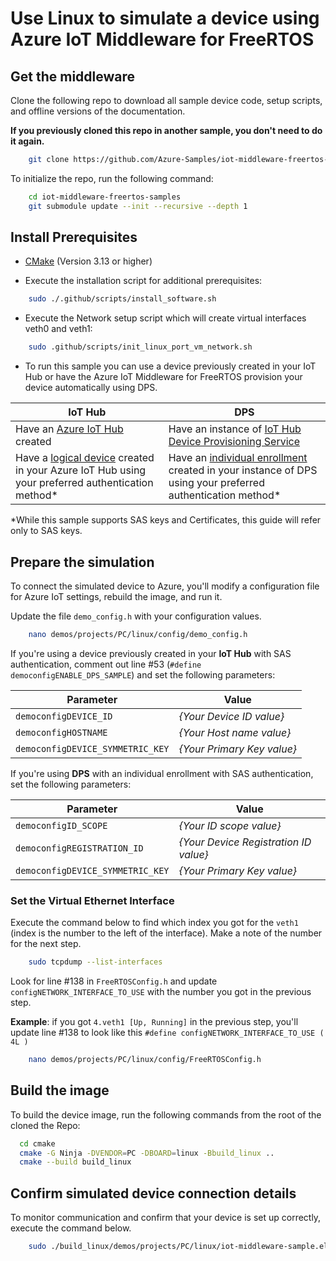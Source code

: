 # Use Linux to simulate a device using Azure IoT Middleware for FreeRTOS

## Get the middleware

Clone the following repo to download all sample device code, setup scripts, and offline versions of the documentation.

**If you previously cloned this repo in another sample, you don't need to do it again.**

```bash
    git clone https://github.com/Azure-Samples/iot-middleware-freertos-samples.git
```

To initialize the repo, run the following command:

```bash
    cd iot-middleware-freertos-samples
    git submodule update --init --recursive --depth 1
```


## Install Prerequisites

* [CMake](https://cmake.org/download/) (Version 3.13 or higher)

* Execute the installation script for additional prerequisites:

```bash
    sudo ./.github/scripts/install_software.sh
```

* Execute the Network setup script which will create virtual interfaces veth0 and veth1:

```bash
    sudo .github/scripts/init_linux_port_vm_network.sh
```

* To run this sample you can use a device previously created in your IoT Hub or have the Azure IoT Middleware for FreeRTOS provision your device automatically using DPS.

IoT Hub | DPS
---------|----------
Have an [Azure IoT Hub](https://docs.microsoft.com/azure/iot-hub/iot-hub-create-through-portal) created | Have an instance of [IoT Hub Device Provisioning Service](https://docs.microsoft.com/en-us/azure/iot-dps/quick-setup-auto-provision#create-a-new-iot-hub-device-provisioning-service)
Have a [logical device](https://docs.microsoft.com/azure/iot-hub/iot-hub-create-through-portal#register-a-new-device-in-the-iot-hub) created in your Azure IoT Hub using your preferred authentication method* | Have an [individual enrollment](https://docs.microsoft.com/en-us/azure/iot-dps/how-to-manage-enrollments#create-a-device-enrollment) created in your instance of DPS using your preferred authentication method*

*While this sample supports SAS keys and Certificates, this guide will refer only to SAS keys.

## Prepare the simulation

To connect the simulated device to Azure, you'll modify a configuration file for Azure IoT settings, rebuild the image, and run it.

Update the file `demo_config.h` with your configuration values.

```bash
    nano demos/projects/PC/linux/config/demo_config.h
```

If you're using a device previously created in your **IoT Hub** with SAS authentication, comment out line #53 (`#define democonfigENABLE_DPS_SAMPLE`) and set the following parameters:

Parameter | Value
---------|----------
 `democonfigDEVICE_ID` | _{Your Device ID value}_
 `democonfigHOSTNAME` | _{Your Host name value}_
 `democonfigDEVICE_SYMMETRIC_KEY` | _{Your Primary Key value}_

If you're using **DPS** with an individual enrollment with SAS authentication, set the following parameters:

Parameter | Value
---------|----------
 `democonfigID_SCOPE` | _{Your ID scope value}_
 `democonfigREGISTRATION_ID` | _{Your Device Registration ID value}_
 `democonfigDEVICE_SYMMETRIC_KEY` | _{Your Primary Key value}_

### Set the Virtual Ethernet Interface

Execute the command below to find which index you got for the ``veth1`` (index is the number to the left of the interface). Make a note of the number for the next step.

```bash
    sudo tcpdump --list-interfaces
```
Look for line #138 in `FreeRTOSConfig.h` and update `configNETWORK_INTERFACE_TO_USE` with the number you got in the previous step.

**Example**: if you got ``4.veth1 [Up, Running]`` in the previous step, you'll update line #138 to look like this ``#define configNETWORK_INTERFACE_TO_USE ( 4L )``

```bash
    nano demos/projects/PC/linux/config/FreeRTOSConfig.h
```

## Build the image

To build the device image, run the following commands from the root of the cloned the Repo:

  ```bash
    cd cmake
    cmake -G Ninja -DVENDOR=PC -DBOARD=linux -Bbuild_linux ..
    cmake --build build_linux
  ```

## Confirm simulated device connection details

To monitor communication and confirm that your device is set up correctly, execute the command below.

```Bash
    sudo ./build_linux/demos/projects/PC/linux/iot-middleware-sample.elf
```
